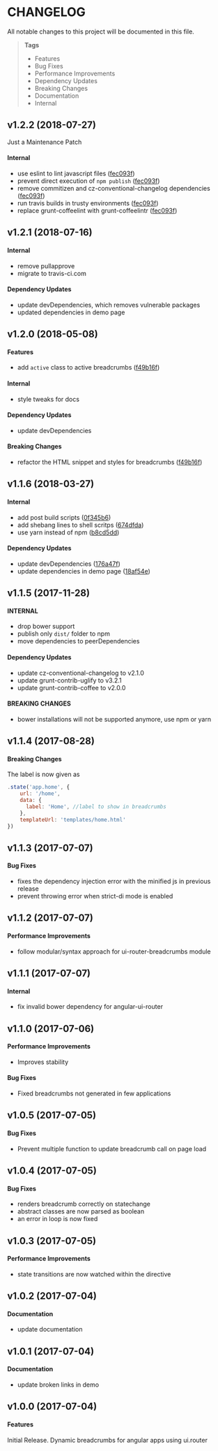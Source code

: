 # CHANGELOG

All notable changes to this project will be documented in this file.

> **Tags**
> - Features
> - Bug Fixes
> - Performance Improvements
> - Dependency Updates
> - Breaking Changes
> - Documentation
> - Internal

## v1.2.2 (2018-07-27)

Just a Maintenance Patch

#### Internal

* use eslint to lint javascript files ([fec093f](https://github.com/Sibiraj-S/ui-router-breadcrumbs/commit/fec093f))
* prevent direct execution of `npm publish` ([fec093f](https://github.com/Sibiraj-S/ui-router-breadcrumbs/commit/fec093f))
* remove commitizen and cz-conventional-changelog dependencies ([fec093f](https://github.com/Sibiraj-S/ui-router-breadcrumbs/commit/fec093f))
* run travis builds in trusty environments ([fec093f](https://github.com/Sibiraj-S/ui-router-breadcrumbs/commit/fec093f))
* replace grunt-coffeelint with grunt-coffeelintr ([fec093f](https://github.com/Sibiraj-S/ui-router-breadcrumbs/commit/fec093f))

## v1.2.1 (2018-07-16)

#### Internal

* remove pullapprove
* migrate to travis-ci.com

#### Dependency Updates

* update devDependencies, which removes vulnerable packages
* updated dependencies in demo page

## v1.2.0 (2018-05-08)

#### Features

* add `active` class to active breadcrumbs ([f49b16f](https://github.com/Sibiraj-S/ui-router-breadcrumbs/commit/f49b16f))

#### Internal

* style tweaks for docs

#### Dependency Updates

* update devDependencies

#### Breaking Changes

* refactor the HTML snippet and styles for breadcrumbs ([f49b16f](https://github.com/Sibiraj-S/ui-router-breadcrumbs/commit/f49b16f))

## v1.1.6 (2018-03-27)

#### Internal

* add post build scripts ([0f345b6](https://github.com/Sibiraj-S/ui-router-breadcrumbs/commit/0f345b6))
* add shebang lines to shell scritps ([674dfda](https://github.com/Sibiraj-S/ui-router-breadcrumbs/commit/674dfda))
* use yarn instead of npm ([b8cd5dd](https://github.com/Sibiraj-S/ui-router-breadcrumbs/commit/b8cd5dd))

#### Dependency Updates

* update devDependencies ([176a47f](https://github.com/Sibiraj-S/ui-router-breadcrumbs/commit/176a47f))
* update dependencies in demo page ([18af54e](https://github.com/Sibiraj-S/ui-router-breadcrumbs/commit/18af54e))

## v1.1.5 (2017-11-28)

#### INTERNAL

* drop bower support
* publish only `dist/` folder to npm
* move dependencies to peerDependencies

#### Dependency Updates

* update cz-conventional-changelog to v2.1.0
* update grunt-contrib-uglify to v3.2.1
* update grunt-contrib-coffee to v2.0.0

#### BREAKING CHANGES

* bower installations will not be supported anymore, use npm or yarn

## v1.1.4 (2017-08-28)

#### Breaking Changes

The label is now given as

```js
.state('app.home', {
    url: '/home',
    data: {
      label: 'Home', //label to show in breadcrumbs
    },
    templateUrl: 'templates/home.html'
})
```

## v1.1.3 (2017-07-07)

#### Bug Fixes

* fixes the dependency injection error with the minified js in previous release
* prevent throwing error when strict-di mode is enabled

## v1.1.2 (2017-07-07)

#### Performance Improvements

* follow modular/syntax approach for ui-router-breadcrumbs module

## v1.1.1 (2017-07-07)

#### Internal

* fix invalid bower dependency for angular-ui-router

## v1.1.0 (2017-07-06)

#### Performance Improvements 

* Improves stability 

#### Bug Fixes

* Fixed breadcrumbs not generated in few applications

## v1.0.5 (2017-07-05)

#### Bug Fixes

* Prevent multiple function to update breadcrumb call on page load

## v1.0.4 (2017-07-05)

#### Bug Fixes

* renders breadcrumb correctly on statechange
* abstract classes are now parsed as boolean
* an error in loop is now fixed

## v1.0.3 (2017-07-05)

#### Performance Improvements

* state transitions are now watched within the directive

## v1.0.2 (2017-07-04)

#### Documentation

* update documentation

## v1.0.1 (2017-07-04)

#### Documentation

* update broken links in demo

## v1.0.0 (2017-07-04)

#### Features

Initial Release. Dynamic breadcrumbs for angular apps using ui.router
